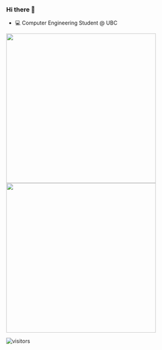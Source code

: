 ### Hi there 👋
- 💻 Computer Engineering Student @ UBC
<!--
**liuyishengalan/liuyishengalan** is a ✨ _special_ ✨ repository because its `README.md` (this file) appears on your GitHub profile.

Here are some ideas to get you started:

- 🔭 I’m currently working on ...
- 🌱 I’m currently learning ...
- 👯 I’m looking to collaborate on ...
- 🤔 I’m looking for help with ...
- 💬 Ask me about ...
- 📫 How to reach me: ...
- 😄 Pronouns: ...
- ⚡ Fun fact: ...
-->
<!-- <a href="https://github.com/liuyishengalan/liuyishengalan/blob/main/zzz.gif">
  <img align="left" src="https://raw.githubusercontent.com/liuyishengalan/liuyishengalan/master/zzz.gif" height=195 />
</a> -->

<a href="https://github.com/anuraghazra/github-readme-stats">
  <img align="left" src="https://github-readme-stats-bg6j.vercel.app/api?username=liuyishengalan&show_icons=true&include_all_commits=true&theme=nightowl&bg_color=00000000" width="400"/>
  <img src="https://github-readme-stats-bg6j.vercel.app/api/top-langs/?username=liuyishengalan&langs_count=10&layout=compact&theme=nightowl&bg_color=00000000&include_orgs=true" width="400"/>
</a>

![visitors](https://visitor-badge.laobi.icu/badge?page_id=liuyishengalan.liuyishengalan)
